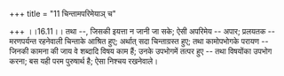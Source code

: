 +++
title = "11 चिन्तामपरिमेयाञ् च"

+++
।।16.11।। तथा --, जिसकी इयत्ता न जानी जा सके; ऐसी अपरिमेय -- अपार;
प्रलयतक -- मरणपर्यन्त रहनेवाली चिन्ताके आश्रित हुए; अर्थात् सदा
चिन्ताग्रस्त हुए; तथा कामोपभोगके परायण -- जिनकी कामना की जाय वे शब्दादि
विषय काम हैं; उनके उपभोगमें तत्पर हुए -- तथा विषयोंका उपभोग करना; बस यही
परम पुरुषार्थ है; ऐसा निश्चय रखनेवाले।
